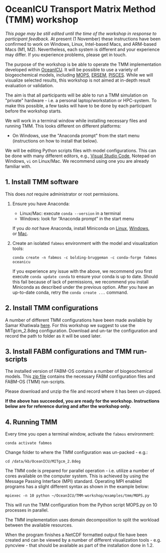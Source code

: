 # OceanICU Transport Matrix Method (TMM) workshop

*This page may be still edited until the time of the workshop in response to participant feedback.*
At present (1 November) these instructions have been confirmed to work on Windows, Linux, Intel-based Macs, and ARM-based Macs (M1, M2).
Nevertheless, each system is different and your experience may differ. If you experience problems, please get in touch.

The purpose of the workshop is be able to operate the TMM implementation developed within [OceanICU](https://ocean-icu.eu/).
It will be possible to use a variety of biogeochemical models, including [MOPS](https://doi.org/10.5194/gmd-8-2929-2015), [ERSEM](http://ersem.com), [PISCES](https://www.pisces-community.org/).
While we will visualize selected results, this workshop is not aimed at in-depth result evaluation or validation.

The aim is that all participants will be able to run a TMM simulation on "private" hardware - i.e. a personal laptop/workstation or HPC-system.
To make this possible, a few tasks will have to be done by each participant before the workshop starts.

We will work in a terminal window while installing necessary files and running TMM. This looks different on different platforms:
* On Windows, use the "Anaconda prompt" from the start menu (instructions on how to install that below).

We will be editing Python scripts files with model configurations. This can be done with many different editors, e.g., [Visual Studio Code](https://code.visualstudio.com/), Notepad on Windows, `vi` on Linux/Mac. We recommend using one you are already familiar with.

## 1. Install TMM software

This does *not* require administrator or root permissions.

1. Ensure you have Anaconda:
   - Linux/Mac: execute `conda --version` in a terminal
   - Windows: look for “Anaconda prompt” in the start menu

   If you *do not* have Anaconda, install Miniconda on [Linux](https://conda.io/projects/conda/en/stable/user-guide/install/linux.html), [Windows](https://conda.io/projects/conda/en/stable/user-guide/install/windows.html), or [Mac](https://conda.io/projects/conda/en/stable/user-guide/install/macos.html).

2. Create an isolated `fabmos` environment with the model and visualization tools:
    ```
    conda create -n fabmos -c bolding-bruggeman -c conda-forge fabmos oceanicu
    ```
    If you experience any issue with the above, we recommend you first execute `conda update conda` to ensure your conda is up to date.
    Should this fail because of lack of permissions, we recommend you install Miniconda as described under the previous option. After
    you have an up-to-date conda, retry the `conda create ...` command.

## 2. Install TMM configurations

A number of different TMM configurations have been made available by Samar Khatiwala [here](http://kelvin.earth.ox.ac.uk/spk/Research/TMM/TransportMatrixConfigs/). For this workshop we suggest to use the MITgcm_2.8deg configuration. Download and un-tar the configuration and record the path to folder as it will be used later.



## 3. Install FABM configurations and TMM run-scripts

The installed version of FABM-OS contains a number of biogeochemical models. This [zip file](https://raw.githubusercontent.com/BoldingBruggeman/oceanicu-tmm-workshop/main/tmm_workshop.zip) contains the necessary FABM configuration files and FABM-OS (TMM) run-scripts. 

Please download and unzip the file and record where it has been un-zipped.

**If the above has succeeded, you are ready for the workshop.
Instructions below are for reference during and after the workshop only.**

## 4. Running TMM

Every time you open a terminal window, activate the `fabmos` environment:
```
conda activate fabmos
```
Change folder to where the TMM configuration was un-packed - e.g.:
```
cd /data/kb/OceanICU/MITgcm_2.8deg
```
 
The TMM code is prepared for parallel operation - i.e. utilize a number of cores available on the computer system. This is achieved by using the Message Passing Interface (MPI) standard. Operating MPI enabled programs has a slight different syntax as shown in the example below:

```
mpiexec -n 10 python ~/OceanICU/TMM-workshop/examples/tmm/MOPS.py
```
    
This will run the TMM configuration from the Python script MOPS.py on 10 processes in parallel.

The TMM implementation uses domain decomposition to split the workload between the available resources.

When the program finishes a NetCDF formatted output file have been created and can be viewed by a number of different visualization tools - e.g. pyncview - that should be available as part of the installation done in 1.2.
